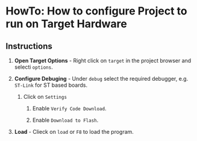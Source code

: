 # HowTo: How to configure Project to run on Target Hardware

## Instructions

1. __Open Target Options__ - Right click on `target` in the project browser and selecti `options`.

2. __Configure Debuging__ - Under `debug` select the required debugger, e.g. `ST-Link` for ST based boards.

    1. Click on `Settings`

        1. Enable `Verify Code Download`.

        2. Enable `Download to Flash`.

3. __Load__ - Clieck on `load` or `F8` to load the program.


